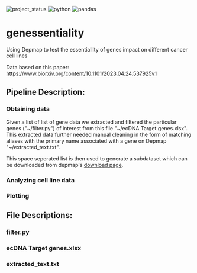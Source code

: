 ![project_status](https://img.shields.io/badge/project%20status-stable-green)
![python](https://img.shields.io/badge/python-3.9.6-green)
![pandas](https://img.shields.io/badge/pandas-2.2.2-white)

# genessentiality
Using Depmap to test the essentiallity of genes impact on different cancer cell lines

Data based on this paper: 
https://www.biorxiv.org/content/10.1101/2023.04.24.537925v1

## Pipeline Description:
### Obtaining data
Given a list of list of gene data we extracted and filtered the particular genes ("~/filter.py") of interest from this file "~/ecDNA Target genes.xlsx". This extracted data further needed manual cleaning in the form of matching aliases with the primary name associated with a gene on Depmap "~/extracted_text.txt".

This space seperated list is then used to generate a subdataset which can be downloaded from depmap's [download page](https://depmap.org/portal/download/custom/). 
### Analyzing cell line data
### Plotting
## File Descriptions:
### filter.py
### ecDNA Target genes.xlsx
### extracted_text.txt

